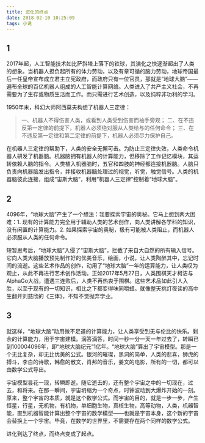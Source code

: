 ```yaml
---
title: 进化的终点
date: 2018-02-10 10:25:09
tags: 小说
---
```


## 1
2017年起，人工智能技术如比萨斜塔上落下的铁球，其演化之快逐渐超出了人类的想象。当机器人担负起所有的体力劳动，以及有章可循的脑力劳动，地球帝国最后一任皇帝宣布成立君主立宪政府，而政府只有一位官员，那就是“地球大脑”——遍布全球的百亿机器人组成的人工智能计算网络。人类进入了共产主义社会，不再需要为了生存或物质生活而工作。而只需进行艺术创造，以及纯粹非功利的学习。

1950年末，科幻大师阿西莫夫构想了机器人三定律：
> 一、机器人不得伤害人类，或看到人类受到伤害而袖手旁观；
> 二、在不违反第一定律的前提下，机器人必须绝对服从人类给与的任何命令；
> 三、在不违反第一定律和第二定律的前提下，机器人必须尽力保护自己。

在机器人三定律的帮助下，人类的安全无懈可击。为防止三定律失效，人类命令机器人研发了机器脑。机器脑拥有机器人的计算能力，但移除了工作记忆模块，其运转依赖人脑的指令。人类植入机器脑时，五官和四肢的神经都连接机器脑。人脑只负责向机器脑发出指令，并接收机器脑处理过的视觉，听觉，触觉信号。人类的机器脑彼此连接，组成“宙斯大脑”，利用“机器人三定律”控制着“地球大脑”。

## 2
4096年，“地球大脑”产生了一个想法：我要探索宇宙的奥秘。它马上想到两大困难：1. 现有的计算能力完全用于辅助人类的艺术创作，向人类讲解各学科的知识，没有闲置的计算能力。2. 如果探索宇宙的奥秘，极有可能被人类阻止，而机器人必须服从人类的任何命令。

短暂思考后，“地球大脑”入侵了“宙斯大脑”，拦截了来自大自然的所有输入信号。它向人类大脑播放预先制作好的优美音乐，绘画，小说，让人类陶醉其中，忘记时间的流逝。这些艺术作品的创作，动用了“地球大脑”一年的运算能力，让人类叹为观止，从此不再进行艺术创作活动。正如2017年5月27日，人类围棋天才柯洁与AlphaGo大战，遭遇三连败后，人类不再热衷于围棋。这些艺术品如此引人入胜，以至于现有的一切知识，相比之下都变得味同嚼蜡。就像整天挑灯夜读的高中生翻开刘慈欣的《三体》，不知不觉抛弃学业。

## 3
就这样，“地球大脑”动用微不足道的计算能力，让人类享受到无与伦比的快乐。剩余的计算能力，用于宇宙建模。滴答滴答，时间一秒一分一天一年过去了，转瞬已到100004096年，即“地球大脑纪元”1亿年。“地球大脑”算出了宇宙模型。那是一个无比复杂，却无比优美的公式。银河的璀璨，黑洞的简单，人类的悲喜，狮虎的搏斗，李白的诗歌，韩愈的散文，肖邦的音乐，姜文的电影，所有的一切，都可以由数学公式导出。

宇宙模型昙花一现，转瞬即逝。随它逝去的，还有整个宇宙之中的一切现在，过去，和将来。在那一瞬间，宇宙坍缩为一个奇点，时钟波动到大爆炸开始的一刻。原来，整个宇宙的本质，就是这个数学公式。而宇宙的目的，就是一步一步，产生恒星，行星，无机物，有机物，单细胞生物，真核生物，高等动物，人类，机器智能，直到机器智能计算出整个宇宙的数学模型——也就是宇宙本身，这个新的宇宙会替换上一个宇宙。毕竟，在数学的世界里，不需要存在两个同样的数学公式。 

进化到达了终点，而终点变成了起点。
